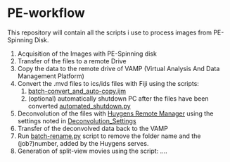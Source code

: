 # PE-workflow
This repository will contain all the scripts i use to process images from PE-Spinning Disk.

1. Acquisition of the Images with PE-Spinning disk
2. Transfer of the files to a remote Drive
3. Copy the data to the remote drive of VAMP (Virtual Analysis And Data Management Platform)
4. Convert the .mvd files to ics/ids files with Fiji using the scripts:
    1. [batch-convert_and_auto-copy.ijm](../blob/master/batch-convert_and_auto-copy.ijm)
    2. (optional) automatically shutdown PC after the files have been converted [automated_shutdown.py](../blob/master/automated_shutdown.py)
5. Deconvolution of the files with [Huygens Remote Manager](https://svi.nl/FrontPage) using the settings noted in [Deconvolution_Settings](../blob/master/Deconvolution_Settings.md)
6. Transfer of the deconvolved data back to the VAMP
7. Run [batch-rename.py](../blob/master/batch-rename.py) script to remove the folder name and the (job?)number, added by the Huygens serves.  
8. Generation of split-view movies using the script: ....
